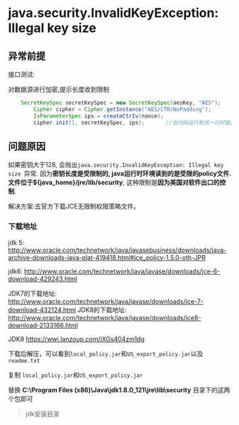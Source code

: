 # java.security.InvalidKeyException: Illegal key size

## 异常前提

接口测试:

对数据源进行加密,提示长度收到限制

```java
	SecretKeySpec secretKeySpec = new SecretKeySpec(aesKey, "AES");
        Cipher cipher = Cipher.getInstance("AES/CTR/NoPadding");
        IvParameterSpec ips = createCtrIv(nonce);
        cipher.init(1, secretKeySpec, ips);　　　　//当代码运行到这一行时就报错了。爆出上面的异常
```

## 问题原因

如果密钥大于128, 会抛出`java.security.InvalidKeyException: Illegal key size `异常. 因为**密钥长度是受限制的, java运行时环境读到的是受限的policy文件. 文件位于${java_home}/jre/lib/security**, 这种限制是**因为美国对软件出口的控制**.

解决方案:去官方下载JCE无限制权限策略文件。

### 下载地址

jdk 5: http://www.oracle.com/technetwork/java/javasebusiness/downloads/java-archive-downloads-java-plat-419418.html#jce_policy-1.5.0-oth-JPR

jdk6: http://www.oracle.com/technetwork/java/javase/downloads/jce-6-download-429243.html

JDK7的下载地址: http://www.oracle.com/technetwork/java/javase/downloads/jce-7-download-432124.html
JDK8的下载地址: http://www.oracle.com/technetwork/java/javase/downloads/jce8-download-2133166.html 

JDK8 https://wwi.lanzoup.com/iXGs404zm1dg

下载后解压，可以看到`local_policy.jar`和`US_export_policy.jar`以及`readme.txt`

复制 `local_policy.jar`和`US_export_policy.jar`

替换 **C:\Program Files (x86)\Java\jdk1.8.0_121\jre\lib\security** 目录下的这两个包即可

> jdk安装目录




